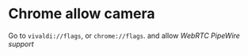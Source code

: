 # Chrome allow camera

Go to `vivaldi://flags`, or `chrome://flags`. and allow *WebRTC PipeWire support*
